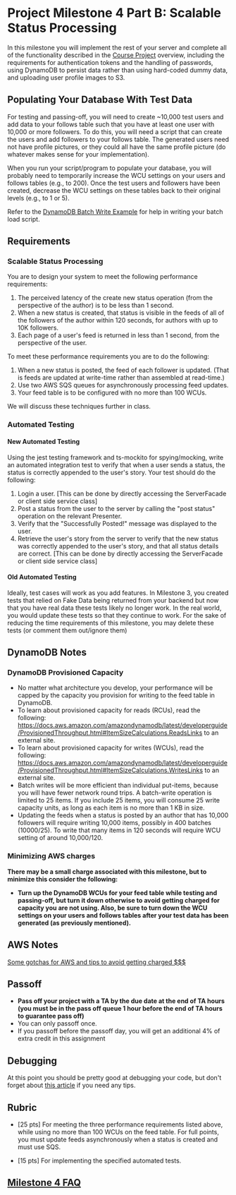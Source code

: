 # Project Milestone 4 Part B: Scalable Status Processing
  
In this milestone you will implement the rest of your server and complete all of the functionality described in the [Course Project](../project-overview/tweeter.md) overview, including the requirements for authentication tokens and the handling of passwords, using DynamoDB to persist data rather than using hard-coded dummy data, and uploading user profile images to S3.

## Populating Your Database With Test Data

For testing and passing-off, you will need to create ~10,000 test users and add data to your follows table such that you have at least one user with 10,000 or more followers.  To do this, you will need a script that can create the users and add followers to your follows table.  The generated users need not have profile pictures, or they could all have the same profile picture (do whatever makes sense for your implementation).

When you run your script/program to populate your database, you will probably need to temporarily increase the WCU settings on your users and follows tables (e.g., to 200).  Once the test users and followers have been created, decrease the WCU settings on these tables back to their original levels (e.g., to 1 or 5).

Refer to the [DynamoDB Batch Write Example](../milestone-4a/dynamodb-batch-write-example.md) for help in writing your batch load script.

## Requirements

### Scalable Status Processing

You are to design your system to meet the following performance requirements:

1. The perceived latency of the create new status operation (from the perspective of the author) is to be less than 1 second.
1. When a new status is created, that status is visible in the feeds of all of the followers of the author within 120 seconds, for authors with up to 10K followers.
1. Each page of a user's feed is returned in less than 1 second, from the perspective of the user.

To meet these performance requirements you are to do the following:

1. When a new status is posted, the feed of each follower is updated. (That is feeds are updated at write-time rather than assembled at read-time.)
1. Use two AWS SQS queues for asynchronously processing feed updates.
1. Your feed table is to be configured with no more than 100 WCUs.

We will discuss these techniques further in class.

### Automated Testing

#### New Automated Testing

Using the jest testing framework and ts-mockito for spying/mocking, write an automated integration test to verify that when a user sends a status, the status is correctly appended to the user's story. Your test should do the following:

1. Login a user. [This can be done by directly accessing the ServerFacade or client side service class]
1. Post a status from the user to the server by calling the "post status" operation on the relevant Presenter.
1. Verify that the "Successfully Posted!" message was displayed to the user.
1. Retrieve the user's story from the server to verify that the new status was correctly appended to the user's story, and that all status details are correct. [This can be done by directly accessing the ServerFacade or client side service class]

#### Old Automated Testing

Ideally, test cases will work as you add features. In Milestone 3, you created tests that relied on Fake Data being returned from your backend but now that you have real data these tests likely no longer work. In the real world, you would update these tests so that they continue to work. For the sake of reducing the time requirements of this milestone, you may delete these tests (or comment them out/ignore them)

## DynamoDB Notes

### DynamoDB Provisioned Capacity

- No matter what architecture you develop, your performance will be capped by the capacity you provision for writing to the feed table in DynamoDB.
- To learn about provisioned capacity for reads (RCUs), read the following: https://docs.aws.amazon.com/amazondynamodb/latest/developerguide/ProvisionedThroughput.html#ItemSizeCalculations.ReadsLinks to an external site.
- To learn about provisioned capacity for writes (WCUs), read the following: https://docs.aws.amazon.com/amazondynamodb/latest/developerguide/ProvisionedThroughput.html#ItemSizeCalculations.WritesLinks to an external site.
- Batch writes will be more efficient than individual put-items, because you will have fewer network round trips. A batch-write operation is limited to 25 items. If you include 25 items, you will consume 25 write capacity units, as long as each item is no more than 1 KB in size.
- Updating the feeds when a status is posted by an author that has 10,000 followers will require writing 10,000 items, possibly in 400 batches (10000/25). To write that many items in 120 seconds will require WCU setting of around 10,000/120.

### Minimizing AWS charges

**There may be a small charge associated with this milestone, but to minimize this consider the following:**

- **Turn up the DynamoDB WCUs for your feed table while testing and passing-off, but turn it down otherwise to avoid getting charged for capacity you are not using.  Also, be sure to turn down the WCU settings on your users and follows tables after your test data has been generated (as previously mentioned).**
<!-- 8/2/2025: Ken Rodham investigated to see if this charge still exists. Apparently, it does not. We should be able to delete this if no problems arise for a semester or two.-->
<!-- - When a lambda trigger is associated with an SQS queue, AWS regularly polls the queue for new messages so it can call your lambda when new messages arrive.  All of this polling incurs AWS charges. Therefore, when you are not actively testing or passing-off, disconnect your lambdas from your SQS queues (i.e., remove the lambda triggers in the SQS configuration). This will avoid incurring unnecessary charges. -->

## AWS Notes

[Some gotchas for AWS and tips to avoid getting charged $$$](../project-overview/aws-account.md)

## Passoff

- **Pass off your project with a TA by the due date at the end of TA hours (you must be in the pass off queue 1 hour before the end of TA hours to guarantee pass off)**
- You can only passoff once.
- If you passoff before the passoff day, you will get an additional 4% of extra credit in this assignment

## Debugging

At this point you should be pretty good at debugging your code, but don't forget about [this article](../milestone-3/debugging-tips.md) if you need any tips.

## Rubric

- [25 pts] For meeting the three performance requirements listed above, while using no more than 100 WCUs on the feed table. For full points, you must update feeds asynchronously when a status is created and must use SQS.

- [15 pts] For implementing the specified automated tests.

## [Milestone 4 FAQ](../milestone-4a//milestone-4-faq.md)
